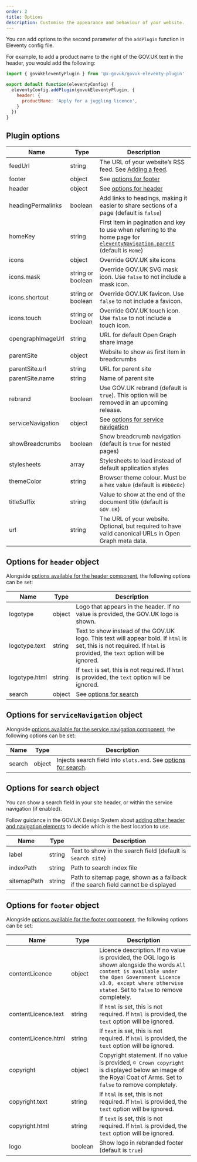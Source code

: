 ```yaml
---
order: 2
title: Options
description: Customise the appearance and behaviour of your website.
---
```


You can add options to the second parameter of the `addPlugin` function in Eleventy config file.

For example, to add a product name to the right of the GOV.UK text in the header, you would add the following:

```js
import { govukEleventyPlugin } from '@x-govuk/govuk-eleventy-plugin'

export default function(eleventyConfig) {
  eleventyConfig.addPlugin(govukEleventyPlugin, {
    header: {
      productName: 'Apply for a juggling licence',
    }
  })
}
```

## Plugin options

| Name              | Type              | Description                                                                                                                                                                  |
| ----------------- | ----------------- | ---------------------------------------------------------------------------------------------------------------------------------------------------------------------------- |
| feedUrl           | string            | The URL of your website’s RSS feed. See [Adding a feed](/features/feed).                                                                                                     |
| footer            | object            | See [options for footer](#options-for-footer-object)                                                                                                                         |
| header            | object            | See [options for header](#options-for-header-object)                                                                                                                         |
| headingPermalinks | boolean           | Add links to headings, making it easier to share sections of a page (default is `false`)                                                                                     |
| homeKey           | string            | First item in pagination and key to use when referring to the home page for [`eleventyNavigation.parent`](https://www.11ty.dev/docs/plugins/navigation/) (default is `Home`) |
| icons             | object            | Override GOV.UK site icons                                                                                                                                                   |
| icons.mask        | string or boolean | Override GOV.UK SVG mask icon. Use `false` to not include a mask icon.                                                                                                       |
| icons.shortcut    | string or boolean | Override GOV.UK favicon. Use `false` to not include a favicon.                                                                                                               |
| icons.touch       | string or boolean | Override GOV.UK touch icon. Use `false` to not include a touch icon.                                                                                                         |
| opengraphImageUrl | string            | URL for default Open Graph share image                                                                                                                                       |
| parentSite        | object            | Website to show as first item in breadcrumbs                                                                                                                                 |
| parentSite.url    | string            | URL for parent site                                                                                                                                                          |
| parentSite.name   | string            | Name of parent site                                                                                                                                                          |
| rebrand           | boolean           | Use GOV.UK rebrand (default is `true`). This option will be removed in an upcoming release.                                                                                  |
| serviceNavigation | object            | See [options for service navigation](#options-for-service-navigation-object)                                                                                                 |
| showBreadcrumbs   | boolean           | Show breadcrumb navigation (default is `true` for nested pages)                                                                                                              |
| stylesheets       | array             | Stylesheets to load instead of default application styles                                                                                                                    |
| themeColor        | string            | Browser theme colour. Must be a hex value (default is `#0b0c0c`)                                                                                                             |
| titleSuffix       | string            | Value to show at the end of the document title (default is `GOV.UK`)                                                                                                         |
| url               | string            | The URL of your website. Optional, but required to have valid canonical URLs in Open Graph meta data.                                                                        |

## Options for `header` object

Alongside [options available for the header component](https://design-system.service.gov.uk/components/header/), the following options can be set:

| Name          | Type   | Description                                                                                                                                                            |
| ------------- | ------ | ---------------------------------------------------------------------------------------------------------------------------------------------------------------------- |
| logotype      | object | Logo that appears in the header. If no value is provided, the GOV.UK logo is shown.                                                                                    |
| logotype.text | string | Text to show instead of the GOV.UK logo. This text will appear bold. If `html` is set, this is not required. If `html` is provided, the `text` option will be ignored. |
| logotype.html | string | If `text` is set, this is not required. If `html` is provided, the `text` option will be ignored.                                                                      |
| search        | object | See [options for search](#options-for-search-object)                                                                                                                   |

## Options for `serviceNavigation` object

Alongside [options available for the service navigation component](https://design-system.service.gov.uk/components/service-navigation/), the following options can be set:

| Name   | Type   | Description                                                                                  |
| ------ | ------ | -------------------------------------------------------------------------------------------- |
| search | object | Injects search field into `slots.end`. See [options for search](#options-for-search-object). |

## Options for `search` object

You can show a search field in your site header, or within the service navigation (if enabled).

Follow guidance in the GOV.UK Design System about [adding other header and navigation elements](https://design-system.service.gov.uk/patterns/navigate-a-service/#adding-other-header-and-navigation-elements) to decide which is the best location to use.

| Name        | Type   | Description                                                                       |
| ----------- | ------ | --------------------------------------------------------------------------------- |
| label       | string | Text to show in the search field (default is `Search site`)                       |
| indexPath   | string | Path to search index file                                                         |
| sitemapPath | string | Path to sitemap page, shown as a fallback if the search field cannot be displayed |

## Options for `footer` object

Alongside [options available for the footer component](https://design-system.service.gov.uk/components/footer/), the following options can be set:

| Name                | Type    | Description                                                                                                                                                                                                                    |
| ------------------- | ------- | ------------------------------------------------------------------------------------------------------------------------------------------------------------------------------------------------------------------------------ |
| contentLicence      | object  | Licence description. If no value is provided, the OGL logo is shown alongside the words `All content is available under the Open Government Licence v3.0, except where otherwise stated`. Set to `false` to remove completely. |
| contentLicence.text | string  | If `html` is set, this is not required. If `html` is provided, the `text` option will be ignored.                                                                                                                              |
| contentLicence.html | string  | If `text` is set, this is not required. If `html` is provided, the `text` option will be ignored.                                                                                                                              |
| copyright           | object  | Copyright statement. If no value is provided, `© Crown copyright` is displayed below an image of the Royal Coat of Arms. Set to `false` to remove completely.                                                                 |
| copyright.text      | string  | If `html` is set, this is not required. If `html` is provided, the `text` option will be ignored.                                                                                                                              |
| copyright.html      | string  | If `text` is set, this is not required. If `html` is provided, the `text` option will be ignored.                                                                                                                              |
| logo                | boolean | Show logo in rebranded footer (default is `true`)                                                                                                                                                                              |
